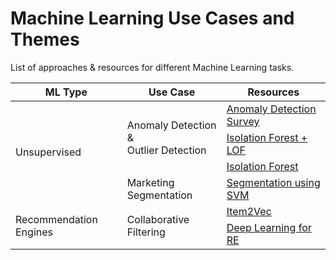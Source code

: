# Machine Learning Use Cases and Themes

List of approaches & resources for different Machine Learning tasks.

<table>
    <thead>
        <tr>
            <th>ML Type</th>
            <th>Use Case</th>
            <th>Resources</th>
        </tr>
    </thead>
    <tbody>
        <tr>
            <td rowspan="4">Unsupervised</td>
            <td rowspan="3">Anomaly Detection &<br>Outlier Detection</td>
            <td><a href = "http://cucis.ece.northwestern.edu/projects/DMS/publications/AnomalyDetection.pdf" target="_blank">Anomaly Detection Survey</a></td>
        </tr>
        <tr>
            <td><a href="https://dl.acm.org/doi/pdf/10.1145/3338840.3355641?download=true" target="_blank">Isolation Forest + LOF</a></td>
        </tr>
        <tr>
            <td><a href="https://towardsdatascience.com/anomaly-detection-with-isolation-forest-visualization-23cd75c281e2" target="_blank">Isolation Forest</a></td>
        </tr>
        <tr>    
            <td>Marketing Segmentation</td>
            <td><a href = "https://ir.nctu.edu.tw/bitstream/11536/11172/1/000242979100005.pdf" target="_blank">Segmentation using SVM</a></td>
        </tr>
        <tr>
            <td rowspan="2">Recommendation Engines</td>
            <td rowspan="2">Collaborative Filtering</td>
            <td><a href="https://arxiv.org/abs/1603.04259" target="_blank">Item2Vec</a></td>
        </tr>
        <tr>
            <td><a href ="https://github.com/robi56/Deep-Learning-for-Recommendation-Systems"> Deep Learning for RE</a></td>
        </tr>
    </tbody>
</table>